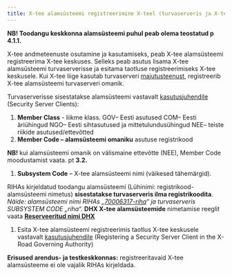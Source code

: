 ```yaml
---
title: X-tee alamsüsteemi registreerimine X-teel (turvaserveris ja X-tee keskuses)
---	
```


**NB! Toodangu keskkonna alamsüsteemi puhul peab olema teostatud p 4.1.1.**

X-tee andmeteenuste osutamine ja kasutamiseks, peab X-tee alamsüsteemi registreerima X-tee keskuses. 
Selleks peab asutus lisama X-tee alamsüsteemi turvaserverisse ja esitama taotluse registreerimiseks X-tee keskusele.
Kui X-tee liige kasutab turvaserveri [majutusteenust](https://moodle.ria.ee/mod/page/view.php?id=381), registreerib X-tee alamsüsteemi turvaserveri omanik.

Turvaserverisse sisestatakse alamsüsteemi vastavalt [kasutusjuhendile](http://x-road.eu/docs/x-road_v6_security_server_user_guide.pdf) (Security Server Clients):

1. **Member Class** - liikme klass.
GOV– Eesti asutused
COM– Eesti äriühingud
NGO– Eesti sihtasutused ja mittetulundusühingud
NEE– teiste riikide asutused/ettevõtted 
1. **Member Code – alamsüsteemi omaniku** asutuse registrikood

**NB!** kui alamsüsteemi omanik on välismaine ettevõtte (NEE), Member Code moodustamist vaata. pt **3.2.** 
1. **Subsystem Code** – X-tee alamsüsteemi nimi (väikesed tähemärgid). 

RIHAs kirjeldatud  toodangu alamsüsteemi (Lühinimi: registrikood-alamsüsteemi nimetus) **sisestatakse turvaserveris ilma registrikoodita**. 
*Näide: alamsüsteemi nimi RIHAs „[70006317-riha](https://www.riha.ee/Infos%C3%BCsteemid/Vaata/70006317-riha)“ ja turvaserveris  SUBSYSTEM CODE „riha“.*
**DHX X-tee alamsüsteemide** nimetamise reeglit vaata **[Reserveeritud nimi DHX](https://e-gov.github.io/DHX/)** 
1. Esita X-tee alamsüsteemi registreerimis taotlus X-tee keskusele vastavalt [kasutusjuhendile](http://x-road.eu/docs/x-road_v6_security_server_user_guide.pdf)  (Registering a Security Server Client in the X-Road Governing Authority)

**Erisused arendus- ja testkeskkonnas:** registreeritavaid X-tee alamsüsteeme ei ole vajalik RIHAs kirjeldada.
